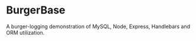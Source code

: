 # BurgerBase
A burger-logging demonstration of MySQL, Node, Express, Handlebars and ORM utilization.
